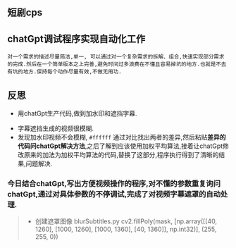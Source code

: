 ## 短剧cps
## chatGpt调试程序实现自动化工作
` 对一个需求的描述尽量简洁,单一, 可以通过对一个复杂需求的拆解、组合,快速实现部分需求的完成.然后在一个简单版本之上完善,避免时间过多浪费在不懂且容易掉坑的地方.也就是不去有坑的地方.保持每个动作尽量有效,不做无用功. `
##  反思
+ 用chatGpt生产代码,做到加水印和遮挡字幕.
- 字幕遮挡生成的视频很模糊.
- 发现加水印视频不会模糊, `#ffffff` 通过对比找出两者的差异,然后粘贴**差异的代码问chatGpt解决方法**,之后了解到应该使用加权平均算法,接着让chatGpt修改原来的加法为加权平均算法的代码,替换了这部分,程序执行得到了清晰的结果,问题解决. 

### 今日结合chatGpt,写出方便视频操作的程序,对不懂的参数重复询问chatGpt,通过对具体参数的不停调试,完成了对视频字幕遮罩的自动处理.
 >* 创建遮罩图像 blurSubtitles.py
 >        cv2.fillPoly(mask, [np.array([[40, 1260], [1000, 1260], [1000, 1360], [40, 1360]], np.int32)], (255, 255, 0))
